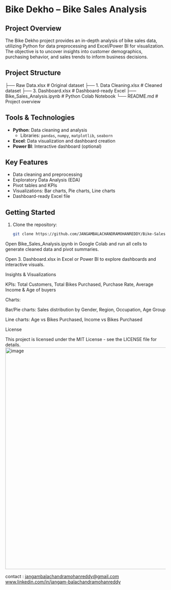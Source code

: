 # Bike Dekho – Bike Sales Analysis

## Project Overview
The Bike Dekho project provides an in-depth analysis of bike sales data, utilizing Python for data preprocessing and Excel/Power BI for visualization. The objective is to uncover insights into customer demographics, purchasing behavior, and sales trends to inform business decisions.

## Project Structure
├── Raw Data.xlsx # Original dataset
├── 1. Data Cleaning.xlsx # Cleaned dataset
├── 3. Dashboard.xlsx # Dashboard-ready Excel
├── Bike_Sales_Analysis.ipynb # Python Colab Notebook
└── README.md # Project overview


## Tools & Technologies
- **Python**: Data cleaning and analysis
  - Libraries: `pandas`, `numpy`, `matplotlib`, `seaborn`
- **Excel**: Data visualization and dashboard creation
- **Power BI**: Interactive dashboard (optional)

## Key Features
- Data cleaning and preprocessing
- Exploratory Data Analysis (EDA)
- Pivot tables and KPIs
- Visualizations: Bar charts, Pie charts, Line charts
- Dashboard-ready Excel file

## Getting Started
1. Clone the repository:
   ```bash
   git clone https://github.com/JANGAMBALACHANDRAMOHANREDDY/Bike-Sales--Analysis.git


Open Bike_Sales_Analysis.ipynb in Google Colab and run all cells to generate cleaned data and pivot summaries.

Open 3. Dashboard.xlsx in Excel or Power BI to explore dashboards and interactive visuals.

Insights & Visualizations

KPIs: Total Customers, Total Bikes Purchased, Purchase Rate, Average Income & Age of buyers

Charts:

Bar/Pie charts: Sales distribution by Gender, Region, Occupation, Age Group

Line charts: Age vs Bikes Purchased, Income vs Bikes Purchased

License

This project is licensed under the MIT License - see the LICENSE
 file for details.<img width="1860" height="694" alt="image" src="https://github.com/user-attachments/assets/300ac76c-fc04-420e-b4a2-e6f8b2841915" />
 
contact : jangambalachandramohanreddy@gmail.com
   www.linkedin.com/in/jangam-balachandramohanreddy



